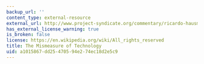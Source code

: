 ```yaml
---
backup_url: ''
content_type: external-resource
external_url: http://www.project-syndicate.org/commentary/ricardo-hausmann-explains-why-technological-diffusion-does-not-occur-according-to-economic-theory
has_external_license_warning: true
is_broken: false
license: https://en.wikipedia.org/wiki/All_rights_reserved
title: The Mismeasure of Technology
uid: a1015867-dd25-4705-94e2-74ec18d2e5c9
---
```

